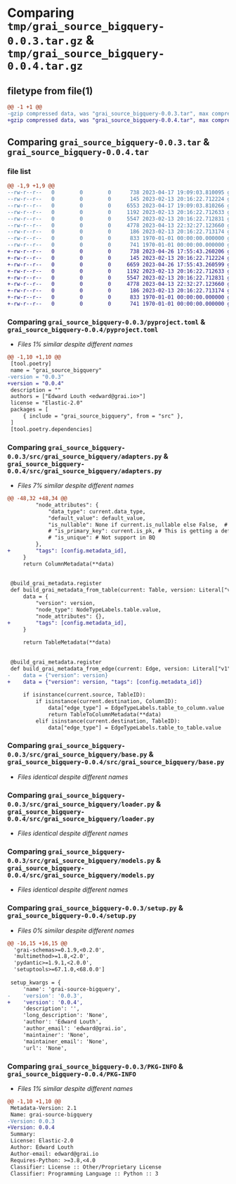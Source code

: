 # Comparing `tmp/grai_source_bigquery-0.0.3.tar.gz` & `tmp/grai_source_bigquery-0.0.4.tar.gz`

## filetype from file(1)

```diff
@@ -1 +1 @@
-gzip compressed data, was "grai_source_bigquery-0.0.3.tar", max compression
+gzip compressed data, was "grai_source_bigquery-0.0.4.tar", max compression
```

## Comparing `grai_source_bigquery-0.0.3.tar` & `grai_source_bigquery-0.0.4.tar`

### file list

```diff
@@ -1,9 +1,9 @@
--rw-r--r--   0        0        0      738 2023-04-17 19:09:03.810095 grai_source_bigquery-0.0.3/pyproject.toml
--rw-r--r--   0        0        0      145 2023-02-13 20:16:22.712224 grai_source_bigquery-0.0.3/src/grai_source_bigquery/__init__.py
--rw-r--r--   0        0        0     6553 2023-04-17 19:09:03.810266 grai_source_bigquery-0.0.3/src/grai_source_bigquery/adapters.py
--rw-r--r--   0        0        0     1192 2023-02-13 20:16:22.712633 grai_source_bigquery-0.0.3/src/grai_source_bigquery/base.py
--rw-r--r--   0        0        0     5547 2023-02-13 20:16:22.712831 grai_source_bigquery-0.0.3/src/grai_source_bigquery/loader.py
--rw-r--r--   0        0        0     4778 2023-04-13 22:32:27.123660 grai_source_bigquery-0.0.3/src/grai_source_bigquery/models.py
--rw-r--r--   0        0        0      186 2023-02-13 20:16:22.713174 grai_source_bigquery-0.0.3/src/grai_source_bigquery/package_definitions.py
--rw-r--r--   0        0        0      833 1970-01-01 00:00:00.000000 grai_source_bigquery-0.0.3/setup.py
--rw-r--r--   0        0        0      741 1970-01-01 00:00:00.000000 grai_source_bigquery-0.0.3/PKG-INFO
+-rw-r--r--   0        0        0      738 2023-04-26 17:55:43.260206 grai_source_bigquery-0.0.4/pyproject.toml
+-rw-r--r--   0        0        0      145 2023-02-13 20:16:22.712224 grai_source_bigquery-0.0.4/src/grai_source_bigquery/__init__.py
+-rw-r--r--   0        0        0     6659 2023-04-26 17:55:43.260599 grai_source_bigquery-0.0.4/src/grai_source_bigquery/adapters.py
+-rw-r--r--   0        0        0     1192 2023-02-13 20:16:22.712633 grai_source_bigquery-0.0.4/src/grai_source_bigquery/base.py
+-rw-r--r--   0        0        0     5547 2023-02-13 20:16:22.712831 grai_source_bigquery-0.0.4/src/grai_source_bigquery/loader.py
+-rw-r--r--   0        0        0     4778 2023-04-13 22:32:27.123660 grai_source_bigquery-0.0.4/src/grai_source_bigquery/models.py
+-rw-r--r--   0        0        0      186 2023-02-13 20:16:22.713174 grai_source_bigquery-0.0.4/src/grai_source_bigquery/package_definitions.py
+-rw-r--r--   0        0        0      833 1970-01-01 00:00:00.000000 grai_source_bigquery-0.0.4/setup.py
+-rw-r--r--   0        0        0      741 1970-01-01 00:00:00.000000 grai_source_bigquery-0.0.4/PKG-INFO
```

### Comparing `grai_source_bigquery-0.0.3/pyproject.toml` & `grai_source_bigquery-0.0.4/pyproject.toml`

 * *Files 1% similar despite different names*

```diff
@@ -1,10 +1,10 @@
 [tool.poetry]
 name = "grai_source_bigquery"
-version = "0.0.3"
+version = "0.0.4"
 description = ""
 authors = ["Edward Louth <edward@grai.io>"]
 license = "Elastic-2.0"
 packages = [
     { include = "grai_source_bigquery", from = "src" },
 ]
 [tool.poetry.dependencies]
```

### Comparing `grai_source_bigquery-0.0.3/src/grai_source_bigquery/adapters.py` & `grai_source_bigquery-0.0.4/src/grai_source_bigquery/adapters.py`

 * *Files 7% similar despite different names*

```diff
@@ -48,32 +48,34 @@
         "node_attributes": {
             "data_type": current.data_type,
             "default_value": default_value,
             "is_nullable": None if current.is_nullable else False,  # Only not-nullable is definitive.
             # "is_primary_key": current.is_pk, # This is getting a default value right now
             # "is_unique": # Not support in BQ
         },
+        "tags": [config.metadata_id],
     }
     return ColumnMetadata(**data)
 
 
 @build_grai_metadata.register
 def build_grai_metadata_from_table(current: Table, version: Literal["v1"] = "v1") -> TableMetadata:
     data = {
         "version": version,
         "node_type": NodeTypeLabels.table.value,
         "node_attributes": {},
+        "tags": [config.metadata_id],
     }
 
     return TableMetadata(**data)
 
 
 @build_grai_metadata.register
 def build_grai_metadata_from_edge(current: Edge, version: Literal["v1"] = "v1") -> GenericEdgeMetadataV1:
-    data = {"version": version}
+    data = {"version": version, "tags": [config.metadata_id]}
 
     if isinstance(current.source, TableID):
         if isinstance(current.destination, ColumnID):
             data["edge_type"] = EdgeTypeLabels.table_to_column.value
             return TableToColumnMetadata(**data)
         elif isinstance(current.destination, TableID):
             data["edge_type"] = EdgeTypeLabels.table_to_table.value
```

### Comparing `grai_source_bigquery-0.0.3/src/grai_source_bigquery/base.py` & `grai_source_bigquery-0.0.4/src/grai_source_bigquery/base.py`

 * *Files identical despite different names*

### Comparing `grai_source_bigquery-0.0.3/src/grai_source_bigquery/loader.py` & `grai_source_bigquery-0.0.4/src/grai_source_bigquery/loader.py`

 * *Files identical despite different names*

### Comparing `grai_source_bigquery-0.0.3/src/grai_source_bigquery/models.py` & `grai_source_bigquery-0.0.4/src/grai_source_bigquery/models.py`

 * *Files identical despite different names*

### Comparing `grai_source_bigquery-0.0.3/setup.py` & `grai_source_bigquery-0.0.4/setup.py`

 * *Files 0% similar despite different names*

```diff
@@ -16,15 +16,15 @@
  'grai-schemas>=0.1.9,<0.2.0',
  'multimethod>=1.8,<2.0',
  'pydantic>=1.9.1,<2.0.0',
  'setuptools>=67.1.0,<68.0.0']
 
 setup_kwargs = {
     'name': 'grai-source-bigquery',
-    'version': '0.0.3',
+    'version': '0.0.4',
     'description': '',
     'long_description': 'None',
     'author': 'Edward Louth',
     'author_email': 'edward@grai.io',
     'maintainer': 'None',
     'maintainer_email': 'None',
     'url': 'None',
```

### Comparing `grai_source_bigquery-0.0.3/PKG-INFO` & `grai_source_bigquery-0.0.4/PKG-INFO`

 * *Files 1% similar despite different names*

```diff
@@ -1,10 +1,10 @@
 Metadata-Version: 2.1
 Name: grai-source-bigquery
-Version: 0.0.3
+Version: 0.0.4
 Summary: 
 License: Elastic-2.0
 Author: Edward Louth
 Author-email: edward@grai.io
 Requires-Python: >=3.8,<4.0
 Classifier: License :: Other/Proprietary License
 Classifier: Programming Language :: Python :: 3
```

